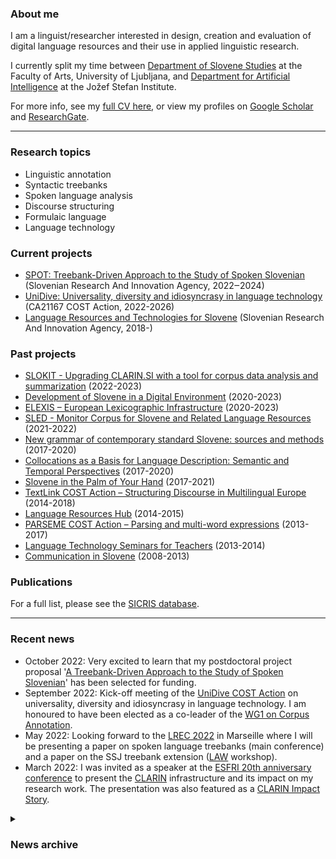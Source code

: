 ### About me
I am a linguist/researcher interested in design, creation and evaluation of digital language resources and their use in applied linguistic research. 

I currently split my time between [Department of Slovene Studies](https://slov.ff.uni-lj.si/en) at the Faculty of Arts, University of Ljubljana, and [Department for Artificial Intelligence](https://ailab.ijs.si/) at the Jožef Stefan Institute.

For more info, see my <a href="https://kajad.github.io/pdf/cv_kd_en_092021.pdf" target="_blank">full CV here</a>, or view my profiles on [Google Scholar](https://scholar.google.com/citations?user=KWq-H4AAAAAJ&hl=en) and [ResearchGate](https://www.researchgate.net/profile/Kaja-Dobrovoljc).

---
### Research topics
- Linguistic annotation
- Syntactic treebanks
- Spoken language analysis
- Discourse structuring
- Formulaic language
- Language technology

### Current projects
- [SPOT: Treebank-Driven Approach to the Study of Spoken Slovenian](https://spot.ff.uni-lj.si/en) (Slovenian Research And Innovation Agency, 2022‒2024)
- [UniDive: Universality, diversity and idiosyncrasy in language technology](https://www.cost.eu/actions/CA21167/) (CA21167 COST Action, 2022-2026)
- [Language Resources and Technologies for Slovene](http://www.sicris.si/public/jqm/prg.aspx?lang=eng&opdescr=search&opt=2&subopt=700&code1=cmn&code2=auto&psize=1&hits=1&page=1&count=&search_term=pedago%C5%A1ka%20fakulteta&id=17683&slng=&order_by=) (Slovenian Research And Innovation Agency, 2018-)

### Past projects
- [SLOKIT - Upgrading CLARIN.SI with a tool for corpus data analysis and summarization](https://slokit.ijs.si/) (2022-2023)
- [Development of Slovene in a Digital Environment](https://slovenscina.eu/en) (2020-2023)
- [ELEXIS – European Lexicographic Infrastructure](https://elex.is/) (2020-2023)
- [SLED - Monitor Corpus for Slovene and Related Language Resources](http://sled.ijs.si/) (2021-2022)
- [New grammar of contemporary standard Slovene: sources and methods](https://slovnica.ijs.si/?lang=en) (2017-2020)
- [Collocations as a Basis for Language Description: Semantic and Temporal Perspectives](https://www.cjvt.si/kolos/en/) (2017-2020)
- [Slovene in the Palm of Your Hand](http://projekt.slo-na-dlani.si/en/) (2017-2021)
- [TextLink COST Action – Structuring Discourse in Multilingual Europe](http://www.textlink.ii.metu.edu.tr/) (2014-2018)
- [Language Resources Hub](https://viri.trojina.si/) (2014-2015)
- [PARSEME COST Action – Parsing and multi-word expressions](https://typo.uni-konstanz.de/parseme/) (2013-2017)
- [Language Technology Seminars for Teachers](http://ucitelji.sdjt.si/) (2013-2014)
- [Communication in Slovene](http://eng.slovenscina.eu/) (2008-2013)


### Publications

For a full list, please see the [SICRIS database](https://bib.cobiss.net/bibliographies/si/webBiblio/bib201_20220608_100848_36491.html).

---
### Recent news
- October 2022: Very excited to learn that my postdoctoral project proposal '[A Treebank-Driven Approach to the Study of Spoken Slovenian](https://spot.ff.uni-lj.si/en)' has been selected for funding.
- September 2022: Kick-off meeting of the [UniDive COST Action](https://www.cost.eu/actions/CA21167/) on universality, diversity and idiosyncrasy in language technology. I am honoured to have been elected as a co-leader of the [WG1 on Corpus Annotation](https://unidive.lisn.upsaclay.fr/doku.php?id=wg1:wg1).
- May 2022: Looking forward to the [LREC 2022](https://lrec2022.lrec-conf.org/en/) in Marseille where I will be presenting a paper on spoken language treebanks (main conference) and a paper on the SSJ treebank extension ([LAW](https://cemantix.org/workshops/law/xvi/) workshop).
- March 2022: I was invited as a speaker at the [ESFRI 20th anniversary conference](https://www.esfri.eu/esfri-events/esfri-20years-conference?qt-event=1#qt-event) to present the [CLARIN](https://www.clarin.eu/) infrastructure and its impact on my research work. The presentation was also featured as a [CLARIN Impact Story](https://www.clarin.eu/impact-stories/open-language-resources-smarter-artificial-intelligence).

<details>
 
<summary>

<h3>News archive</h3>

</summary>
 
<li>October 2021: Kick-off meeting for project <a href="http://sled.ijs.si/">SLED: Monitor Corpus for Slovene and Related Language Resources</a>.</li>
<li>July 2021: Launch of the DSDE <a href="https://universaldependencies.org/">Universal Dependencies</a> annotation campaign aiming at 5,000 new manually parsed sentences for Slovenian.</li>
<li>April 2021: I co-organized the <a href="https://gitlab.com/ceramisch/eacl21diversity/-/wikis/EACL-2021-language-diversity-panel-and-games">EACL 2021 Language Diversity Games</a> as part of the Language Diversity Panel and Games event at EACL 2021.</li>
<li>March 2021: I joined the <a href="https://slovenscina.eu/en">Development of Slovene in a Digital Environment</a> project to work on SSJ UD treebank extension, CLASSLA-Stanza pipeline evaluation and GOS spoken corpus concordancer.</li>
 
</details>

